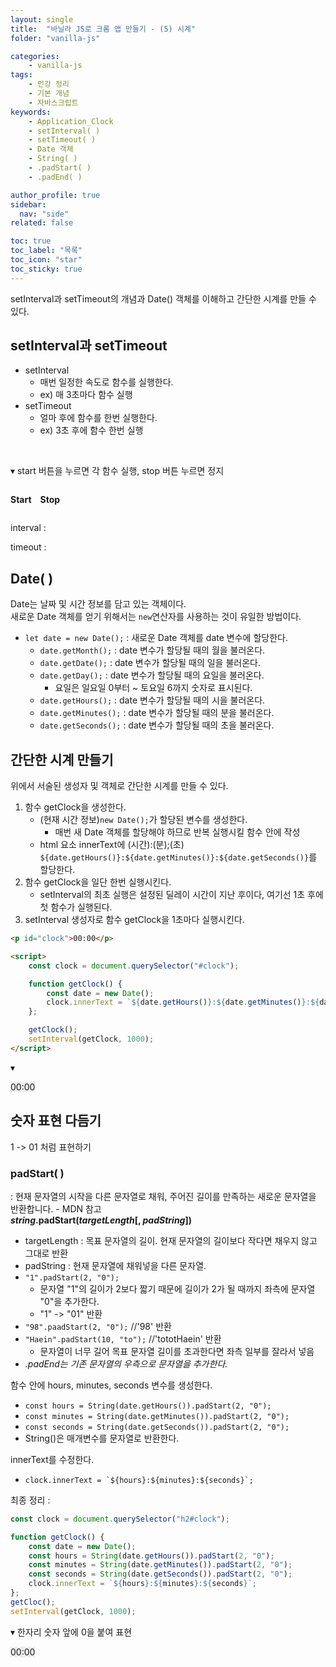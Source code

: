 ```yaml
---
layout: single
title:  "바닐라 JS로 크롬 앱 만들기 - (5) 시계"
folder: "vanilla-js"

categories:
    - vanilla-js
tags:
    - 인강 정리
    - 기본 개념
    - 자바스크립트
keywords:
    - Application_Clock
    - setInterval( )
    - setTimeout( )
    - Date 객체
    - String( )
    - .padStart( )
    - .padEnd( )

author_profile: true
sidebar:
  nav: "side"
related: false

toc: true
toc_label: "목록"
toc_icon: "star"
toc_sticky: true
---
```


setInterval과 setTimeout의 개념과 Date() 객체를 이해하고 간단한 시계를 만들 수 있다.


## setInterval과 setTimeout  
- setInterval
    - 매번 일정한 속도로 함수를 실행한다.
    - ex) 매 3초마다 함수 실행
- setTimeout
    - 얼마 후에 함수를 한번 실행한다.
    - ex) 3초 후에 함수 한번 실행  
<br/>

▾ start 버튼을 누르면 각 함수 실행, stop 버튼 누르면 정지  

<p id="startBtn" style="display:inline-block; cursor: pointer; font-weight: bold; margin-right:10px">Start</p>
<p id="stopBtn" style="display:inline-block; cursor: pointer; font-weight: bold">Stop</p>
<p id="interval">interval : </p>
<p id="timeout">timeout : </p>


<script>
    const startBtn = document.querySelector("#startBtn");
    const stopBtn = document.querySelector("#stopBtn");
    const interval = document.querySelector("#interval");
    const timeout = document.querySelector("#timeout");

    let intervalTimer;

    function intervalAction() {
        interval.innerText = `${interval.innerText} Hey!`;
    };
    function timeoutAction() {
        timeout.innerText = `${timeout.innerText} Hey!`
    }

    function intervalStart() {
        intervalAction();
        intervalTimer = setInterval(intervalAction, 3000);
        setTimeout(timeoutAction, 3000);
    };
    function intervalStop() {
        clearInterval(intervalTimer);
    }

    startBtn.addEventListener("click", intervalStart);
    stopBtn.addEventListener("click", intervalStop);
</script>

## Date( )  
Date는 날짜 및 시간 정보를 담고 있는 객체이다.  
새로운 Date 객체를 얻기 위해서는 `new`연산자를 사용하는 것이 유일한 방법이다.
- `let date = new Date();` : 새로운 Date 객체를 date 변수에 할당한다.
    - `date.getMonth();` : date 변수가 할당될 때의 월을 불러온다.
    - `date.getDate();` : date 변수가 할당될 때의 일을 불러온다.
    - `date.getDay();` : date 변수가 할당될 때의 요일을 불러온다.
        - 요일은 일요일 0부터 ~ 토요일 6까지 숫자로 표시된다.
    - `date.getHours();` : date 변수가 할당될 때의 시을 불러온다.
    - `date.getMinutes();` : date 변수가 할당될 때의 분을 불러온다.
    - `date.getSeconds();` : date 변수가 할당될 때의 초을 불러온다.

## 간단한 시계 만들기  
위에서 서술된 생성자 및 객체로 간단한 시계를 만들 수 있다.

1. 함수 getClock을 생성한다.
    - (현재 시간 정보)`new Date();`가 할당된 변수를 생성한다.
        - 매번 새 Date 객체를 할당해야 하므로 반복 실행시킬 함수 안에 작성
    - html 요소 innerText에 (시간):(분);(초) `${date.getHours()}:${date.getMinutes()}:${date.getSeconds()}`를 할당한다.
2. 함수 getClock을 일단 한번 실행시킨다.
    - setInterval의 최초 실행은 설정된 딜레이 시간이 지난 후이다, 여기선 1초 후에 첫 함수가 실행된다.
3. setInterval 생성자로 함수 getClock을 1초마다 실행시킨다.

```html
<p id="clock">00:00</p>

<script>
    const clock = document.querySelector("#clock");

    function getClock() {
        const date = new Date();
        clock.innerText = `${date.getHours()}:${date.getMinutes()}:${date.getSeconds()}`;
    };

    getClock();
    setInterval(getClock, 1000);
</script>
```
▾  
<p id="clock" style="background: #eee; width: fit-content">00:00</p>

<script>
    const clock = document.querySelector("#clock");

    function getClock() {
        const date = new Date();
        clock.innerText = `${date.getHours()}:${date.getMinutes()}:${date.getSeconds()}`;
    };

    getClock();
    setInterval(getClock, 1000);
</script>

## 숫자 표현 다듬기  
1 -> 01 처럼 표현하기  

### padStart( )  
 : 현재 문자열의 시작을 다른 문자열로 채워, 주어진 길이를 만족하는 새로운 문자열을 반환합니다. - MDN 참고  
**_string_.padStart(_targetLength_[, _padString_])**  
- targetLength : 목표 문자열의 길이. 현재 문자열의 길이보다 작다면 채우지 않고 그대로 반환
- padString : 현재 문자열에 채워넣을 다른 문자열.
- `"1".padStart(2, "0");`
    - 문자열 "1"의 길이가 2보다 짧기 때문에 길이가 2가 될 때까지 좌측에 문자열 "0"을 추가한다.
    - "1" -> "01" 반환
- `"98".paadStart(2, "0");` //'98' 반환
- `"Haein".padStart(10, "to");` //'tototHaein' 반환
    - 문자열이 너무 길어 목표 문자열 길이를 초과한다면 좌측 일부를 잘라서 넣음
- _.padEnd는 기존 문자열의 우측으로 문자열을 추가한다._  

함수 안에 hours, minutes, seconds 변수를 생성한다.
- `const hours = String(date.getHours()).padStart(2, "0");`
- `const minutes = String(date.getMinutes()).padStart(2, "0");`
- `const seconds = String(date.getSeconds()).padStart(2, "0");`
- String()은 매개변수를 문자열로 반환한다.  

innerText를 수정한다.
- ``clock.innerText = `${hours}:${minutes}:${seconds}`;``  

최종 정리 : 
```js
const clock = document.querySelector("h2#clock");

function getClock() {
    const date = new Date();
    const hours = String(date.getHours()).padStart(2, "0");
    const minutes = String(date.getMinutes()).padStart(2, "0");
    const seconds = String(date.getSeconds()).padStart(2, "0");
    clock.innerText = `${hours}:${minutes}:${seconds}`;
};
getCloc();
setInterval(getClock, 1000);
```

▾ 한자리 숫자 앞에 0을 붙여 표현  
<p id="clock2" style="background: #eee; width: fit-content">00:00</p>

<script>
    const clock2 = document.querySelector("#clock2");

    function getClock2() {
        const date2 = new Date();
        const hours = String(date2.getHours()).padStart(2, "0");
        const minutes = String(date2.getMinutes()).padStart(2, "0");
        const seconds = String(date2.getSeconds()).padStart(2, "0");
        clock2.innerText = `${hours}:${minutes}:${seconds}`;
    };

    getClock2();
    setInterval(getClock2, 1000);
</script>